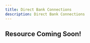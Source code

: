 ```yaml
---
title: Direct Bank Connections
description: Direct Bank Connections
---
```

## Resource Coming Soon!
